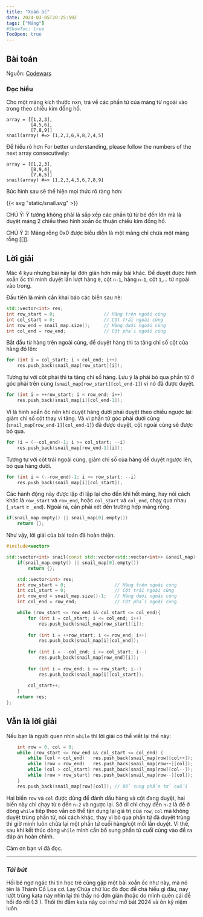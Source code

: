 ```yaml
---
title: "Xoắn ốc"
date: 2024-03-05T20:25:59Z
tags: ["Mảng"]
#ShowToc: true
TocOpen: true
---
```


## Bài toán
Nguồn: [Codewars](https://www.codewars.com/kata/521c2db8ddc89b9b7a0000c1)
### Đọc hiểu
Cho một mảng kích thước nxn, trả về các phần tử của mảng từ ngoài vào trong theo chiều kim đồng hồ.
```
array = [[1,2,3],
         [4,5,6],
         [7,8,9]]
snail(array) #=> [1,2,3,6,9,8,7,4,5]
```
Để hiểu rõ hơn For better understanding, please follow the numbers of the next array consecutively:
```
array = [[1,2,3],
         [8,9,4],
         [7,6,5]]
snail(array) #=> [1,2,3,4,5,6,7,8,9]
```
Bức hình sau sẽ thể hiện mọi thức rõ ràng hơn:

{{< svg "static/snail.svg" >}}

CHÚ Ý: Ý tưởng không phải là sắp xếp các phần tử từ bé đến lớn mà là duyệt mảng 2 chiều theo hình xoắn ốc thuận chiều kim đồng hồ.

CHÚ Ý 2: Mảng rỗng 0x0 được biểu diễn là một mảng chỉ chứa một mảng rỗng [[]].

## Lời giải
Mác 4 kyu nhưng bài này lại đơn giản hơn mấy bài khác. Để duyệt được hình xoắn ốc thì mình duyệt lần lượt hàng `0`, cột `n-1`, hàng `n-1`, cột `1`,... từ ngoài vào trong.

Đầu tiên là mình cần khai báo các biến sau nè:
```cpp
std::vector<int> res;
int row_start = 0;                  // Hàng trên ngoài cùng
int col_start = 0;                  // Cột trái ngoài cùng
int row_end = snail_map.size();     // Hàng dưới ngoài cùng
int col_end = row_end;              // Cột phải ngoài cùng
```
Bắt đầu từ hàng trên ngoài cùng, để duyệt hàng thì ta tăng chỉ số cột của hàng đó lên:
```cpp
for (int i = col_start; i < col_end; i++)  
    res.push_back(snail_map[row_start][i]);
```
Tương tự với cột phải thì ta tăng chỉ số hàng. Lưu ý là phải bỏ qua phần tử ở góc phải trên cùng (`snail_map[row_start][col_end-1]`) vì nó đã được duyệt.
```cpp
for (int i = ++row_start; i < row_end; i++) 
    res.push_back(snail_map[i][col_end-1]);
```
Vì là hình xoắn ốc nên khi duyệt hàng dưới phải duyệt theo chiều ngược lại: giảm chỉ số cột thay vì tăng. Và vì phần tử góc phải dưới cùng (`snail_map[row_end-1][col_end-1]`) đã được duyệt, cột ngoài cùng sẽ được bỏ qua.
```cpp
for (i = (--col_end)-1; i >= col_start; --i) 
    res.push_back(snail_map[row_end-1][i]); 
```
Tương tự với cột trái ngoài cùng, giảm chỉ số của hàng để duyệt ngược lên, bỏ qua hàng dưới.
```cpp
for (int i = (--row_end)-1; i >= row_start; --i)
    res.push_back(snail_map[i][col_start]);
```

Các hành động này được lặp đi lặp lại cho đến khi hết mảng, hay nói cách khác là `row_start` và `row_end`, hoặc `col_start` và `col_end`, chạy qua nhau (`_start` $\geq$ `_end`). Ngoài ra, cần phải xét đến trường hợp mảng rỗng.
```cpp
if(snail_map.empty() || snail_map[0].empty())
    return {};
```
Như vậy, lời giải của bài toán đã hoàn thiện.
```cpp
#include<vector>

std::vector<int> snail(const std::vector<std::vector<int>> &snail_map){
    if(snail_map.empty() || snail_map[0].empty())
        return {};

    std::vector<int> res;
    int row_start = 0;                  // Hàng trên ngoài cùng
    int col_start = 0;                  // Cột trái ngoài cùng
    int row_end = snail_map.size()-1;   // Hàng dưới ngoài cùng
    int col_end = row_end;              // Cột phải ngoài cùng

    while (row_start <= row_end && col_start <= col_end){  
        for (int i = col_start; i <= col_end; i++)  
            res.push_back(snail_map[row_start][i]); 
       
        for (int i = ++row_start; i <= row_end; i++) 
            res.push_back(snail_map[i][col_end]); 
        
        for (int i = --col_end; i >= col_start; i--)
            res.push_back(snail_map[row_end][i]); 
        
        for (int i = row_end; i >= row_start; i--)
            res.push_back(snail_map[i][col_start]);
        
        col_start++;
    }
    return res;
};
```
## Vẫn là lời giải
Nếu bạn là người quen nhìn `while` thì lời giải có thể viết lại thế này:
```cpp
    int row = 0, col = 0;
    while (row_start <= row_end && col_start <= col_end) {
        while (col < col_end)   res.push_back(snail_map[row][col++]);  row_start++;
        while (row < row_end)   res.push_back(snail_map[row++][col]);  col_end--;
        while (col > col_start) res.push_back(snail_map[row][col--]);  row_end--;
        while (row > row_start) res.push_back(snail_map[row--][col]);  col_start++;
    }
    res.push_back(snail_map[row][col]); // Bổ sung phần tử cuối
```
Hai biến `row` và `col` được dùng để đánh dấu hàng và cột đang duyệt, hai biến này chỉ chạy từ `0` đến `n-2` và ngược lại. Sở dĩ chỉ chạy đến `n-2` là để ở dòng `while` tiếp theo vẫn có thể tận dụng lại giá trị của `row`, `col` mà không duyệt trùng phần tử, nói cách khác, thay vì bỏ qua phần tử đã duyệt trùng thì giờ mình luôn chừa lại một phần tử cuối hàng/cột mỗi lần duyệt. Vì thế, sau khi kết thúc dòng `while` mình cần bổ sung phần tử cuối cùng vào để ra đáp án hoàn chỉnh.

Cảm ơn bạn vì đã đọc.

---

### *Tái bút*
Hồi bé ngơ ngác thi tin học trẻ cũng gặp một bài xoắn ốc như này, mà nó tên là Thành Cổ Loa cơ. Lạy Chúa chứ lúc đó đọc để chả hiểu gì đâu, nay lướt trúng kata này nhìn lại thì thấy nó đơn giản (hoặc do mình quên cái đề hồi đó rồi (:3 ). Thôi thì đấm kata này coi như mở bát 2024 và ôn kỷ niệm luôn.